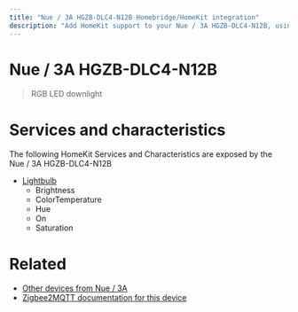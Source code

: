 ```yaml
---
title: "Nue / 3A HGZB-DLC4-N12B Homebridge/HomeKit integration"
description: "Add HomeKit support to your Nue / 3A HGZB-DLC4-N12B, using Homebridge, Zigbee2MQTT and homebridge-z2m."
---
```

<!---
This file has been GENERATED using src/docgen/docgen.ts
DO NOT EDIT THIS FILE MANUALLY!
-->
# Nue / 3A HGZB-DLC4-N12B
> RGB LED downlight


# Services and characteristics
The following HomeKit Services and Characteristics are exposed by
the Nue / 3A HGZB-DLC4-N12B

* [Lightbulb](../../light.md)
  * Brightness
  * ColorTemperature
  * Hue
  * On
  * Saturation


# Related
* [Other devices from Nue / 3A](../index.md#nue_3a)
* [Zigbee2MQTT documentation for this device](https://www.zigbee2mqtt.io/devices/HGZB-DLC4-N12B.html)